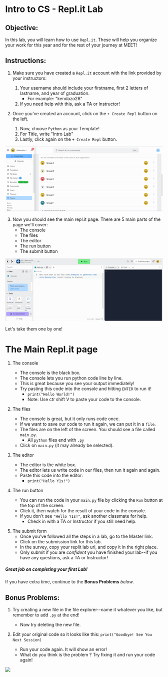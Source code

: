 # Intro to CS - Repl.it Lab

## Objective: 
In this lab, you will learn how to use `Repl.it`. These will help you organize your work for this year and for the rest of your journey at MEET!


## Instructions:

1. Make sure you have created a `Repl.it` account with the link provided by your instructors:
    1. Your username should include your firstname, first 2 letters of lastname, and year of graduation.
       - For example: "kendazo26"
    3. If you need help with this, ask a TA or Instructor!

2. Once you've created an account, click on the `+ Create Repl` button on the left.
   1. Now, choose `Python` as your Template!
    2. For Title, write "Intro Lab"
    3. Lastly, click again on the `+ Create Repl` button.
    
![Team Tabs](lab1_0.png)

<!--
3. On the group page, you can see all your current labs.
    1. You should see one called `01 - Intro to CS`--click to start the lab.
-->

3. Now you should see the main repl.it page. There are 5 main parts of the page we'll cover:
    - The console
    - The files
    - The editor
    - The run button
    - The submit button
    
![The main repl.it page](lab1_1.png)

Let's take them one by one!

# The Main Repl.it page

1. The console
    - The console is the black box.
    - The console lets you run python code line by line.
    - This is great because you see your output immediately!
    - Try pasting this code into the console and hitting `ENTER` to run it!
        - `print("Hello World!")`
        - Note: Use ctr shift V to paste your code to the console.
        
2. The files
    - The console is great, but it only runs code once.
    - If we want to save our code to run it again, we can put it in a `file`.
    - The files are on the left of the screen. You should see a file called `main.py`.
        - All `python` files end with `.py`
    - Click on `main.py` (it may already be selected).
    
3. The editor
    - The editor is the white box.
    -  The editor lets us write code in our files, then run it again and again.
    - Paste this code into the editor:
        - `print("Hello Y1s!")`
        
4. The run button
    - You can run the code in your `main.py` file by clicking the `Run` button at the top of the screen.
    - Click it, then watch for the result of your code in the console.
    - If you don't see `"Hello Y1s!"`, ask another classmate for help.
        - Check in with a TA or Instructor if you still need help.

<!--
5. The test tab
    - Tests help us make sure our code is working correctly.
    - Click the checkmark on the left of the screen to open the tests tab.
    - Click the `Run tests` button to run tests on your code.
    - If you copied the code exactly from step `3`--it should pass!
        - If the test doesn't pass, ask another classmate for help.
        
       
![The test tab](https://gcdnb.pbrd.co/images/uLZ6GGpKBv09.png)

 -->
 5. The submit form
    - Once you've followed all the steps in a lab, go to the Master link.
    - Click on the submission link for this lab.
    - In the survey, copy your replit lab url, and copy it in the right place. 
    - Only submit if you are *confident* you have finished your lab--if you have any questions, ask a TA or Instructor!
<!--
        
5. The submit button
    - Once you've followed all the steps in a lab and the test passes, you can click the submit button.
    - Only submit if you are *confident* you have finished your lab--if you have any questions, ask a TA or Instructor!
-->
##### Great job on completing your first Lab!

If you have extra time, continue to the **Bonus Problems** *below*.

## Bonus Problems:

1. Try creating a new file in the file explorer--name it whatever you like, but remember to add `.py` at the end!
    - Now try deleting the new file.

2. Edit your original code so it looks like this: `print("Goodbye! See You Next Session)`
    - Run your code again. It will show an error!
    - What do you think is the problem ? Try fixing it and run your code again!

<img src="https://media.giphy.com/media/8m4R4pvViWtRzbloJ1/giphy.gif" width="500">

